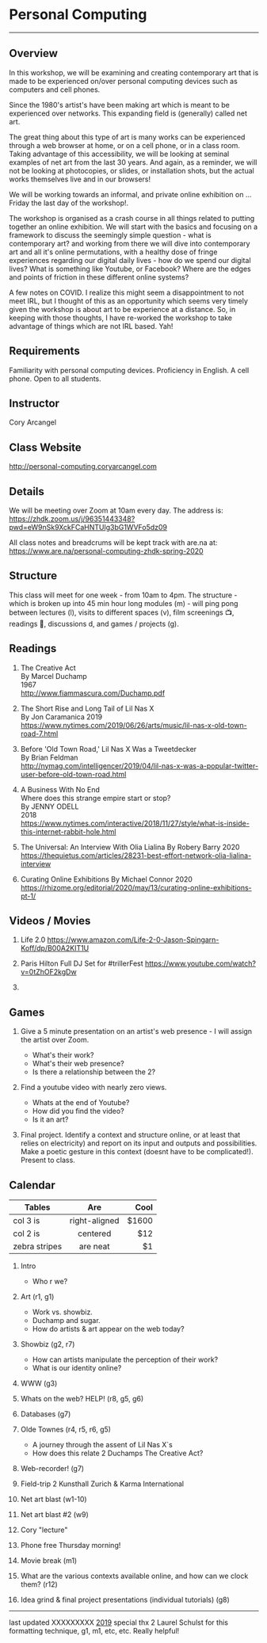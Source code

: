 # Personal Computing
---
## Overview

In this workshop, we will be examining and creating contemporary art that is made to be experienced on/over personal computing devices such as computers and cell phones.

Since the 1980's artist's have been making art which is meant to be experienced over networks. This expanding field is (generally) called net art.

The great thing about this type of art is many works can be experienced through a web browser at home, or on a cell phone, or in a class room. Taking advantage of this accessibility, we will be looking at seminal examples of net art from the last 30 years. And again, as a reminder, we will not be looking at photocopies, or slides, or installation shots, but the actual works themselves live and in our browsers!

We will be working towards an informal, and private online exhibition on ... Friday the last day of the workshop!. 

The workshop is organised as a crash course in all things related to putting together an online exhibition. We will start with the basics and focusing on a framework to discuss the seemingly simple question - what is contemporary art? and working from there we will dive into contemporary art and all it's online permutations, with a healthy dose of fringe experiences regarding our digital daily lives - how do we spend our digital lives? What is something like Youtube, or Facebook? Where are the edges and points of friction in these different online systems?

A few notes on COVID. I realize this might seem a disappointment to not meet IRL, but I thought of this as an opportunity which seems very timely given the workshop is about art to be experience at a distance. So, in keeping with those thoughts, I have re-worked the workshop to take advantage of things which are not IRL based. Yah!

## Requirements

Familiarity with personal computing devices. Proficiency in English. A cell phone. Open to all students.

## Instructor

Cory Arcangel  

## Class Website 

http://personal-computing.coryarcangel.com

## Details

We will be meeting over Zoom at 10am every day. The address is: 
https://zhdk.zoom.us/j/96351443348?pwd=eW9nSk9XckFCaHNTUlg3bG1WVFo5dz09

All class notes and breadcrums will be kept track with are.na at:
https://www.are.na/personal-computing-zhdk-spring-2020

## Structure

This class will meet for one week - from 10am to 4pm. The structure - which is broken up into 45 min hour long modules (m) - will ping pong between lectures (l), visits to different spaces (v), film screenings 📺, readings 📒, discussions d, and games / projects (g). 

## Readings

1. The Creative Act  
By Marcel Duchamp  
1967  
http://www.fiammascura.com/Duchamp.pdf

1. The Short Rise and Long Tail of Lil Nas X  
By Jon Caramanica
2019  
https://www.nytimes.com/2019/06/26/arts/music/lil-nas-x-old-town-road-7.html

1. Before 'Old Town Road,' Lil Nas X Was a Tweetdecker  
By Brian Feldman  
http://nymag.com/intelligencer/2019/04/lil-nas-x-was-a-popular-twitter-user-before-old-town-road.html

1. A Business With No End  
Where does this strange empire start or stop?  
By JENNY ODELL  
2018  
https://www.nytimes.com/interactive/2018/11/27/style/what-is-inside-this-internet-rabbit-hole.html

1. The Universal: An Interview With Olia Lialina
By Robery Barry
2020
https://thequietus.com/articles/28231-best-effort-network-olia-lialina-interview

1. Curating Online Exhibitions
By Michael Connor
2020
https://rhizome.org/editorial/2020/may/13/curating-online-exhibitions-pt-1/

## Videos / Movies

1.  Life 2.0
https://www.amazon.com/Life-2-0-Jason-Spingarn-Koff/dp/B00A2KIT1U

1.  Paris Hilton Full DJ Set for #trillerFest
https://www.youtube.com/watch?v=0tZhOF2kgDw

1. 

## Games

1. Give a 5 minute presentation on an artist's web presence - I will assign the artist over Zoom. 
   - What's their work?
   - What's their web presence?
   - Is there a relationship between the 2?

1. Find a youtube video with nearly zero views. 
   - Whats at the end of Youtube? 
   - How did you find the video? 
   - Is it an art?

1. Final project. Identify a context and structure online, or at least that relies on electricity) and report on its input and outputs and possibilities. Make a poetic gesture in this context (doesnt have to be complicated!). Present to class.  

## Calendar

| Tables        | Are           | Cool  |
| ------------- |:-------------:| -----:|
| col 3 is      | right-aligned | $1600 |
| col 2 is      | centered      |   $12 |
| zebra stripes | are neat      |    $1 |

1. Intro  
   - Who r we?
   
1. Art (r1, g1)
   - Work vs. showbiz. 
   - Duchamp and sugar. 
   - How do artists & art appear on the web today? 

1. Showbiz (g2, r7)
   - How can artists manipulate the perception of their work?
   - What is our identity online?

1. WWW (g3)

1. Whats on the web? HELP! (r8, g5, g6)

1. Databases (g7)

1. Olde Townes (r4, r5, r6, g5)
   - A journey through the assent of Lil Nas X`s
   - How does this relate 2 Duchamps The Creative Act?

1. Web-recorder! (g7)

1. Field-trip 2 Kunsthall Zurich & Karma International

1. Net art blast (w1-10)

1. Net art blast #2 (w9)

1. Cory "lecture"

1. Phone free Thursday morning!

1. Movie break (m1) 

1. What are the various contexts available online, and how can we clock them? (r12) 

1. Idea grind & final project presentations (individual tutorials) (g8) 

---

last updated XXXXXXXXX
[2019](index-2019.html)
special thx 2 Laurel Schulst for this formatting technique, g1, m1, etc, etc. Really helpful! 